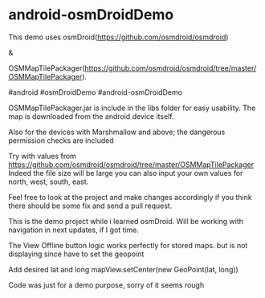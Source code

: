 # android-osmDroidDemo

This demo uses osmDroid(https://github.com/osmdroid/osmdroid) 

&

OSMMapTilePackager(https://github.com/osmdroid/osmdroid/tree/master/OSMMapTilePackager).

#android #osmDroidDemo #android-osmDroidDemo

OSMMapTilePackager.jar is include in the libs folder for easy usability. The map is downloaded from the android device itself.

Also for the devices with Marshmallow and above; the dangerous permission checks are included


Try with values from https://github.com/osmdroid/osmdroid/tree/master/OSMMapTilePackager
Indeed the file size will be large 
you can also input your own values for north,  west, south, east.

Feel free to look at the project and make changes accordingly if you think there should be some fix and send a pull request.

This is the demo project while i learned osmDroid. Will be working with navigation in next updates, if I got time.

The View Offline button logic works perfectly for stored maps. but is not displaying since have to set the geopoint

Add desired lat and long
mapView.setCenter(new GeoPoint(lat, long))

Code was just for a demo purpose, sorry of it seems rough
